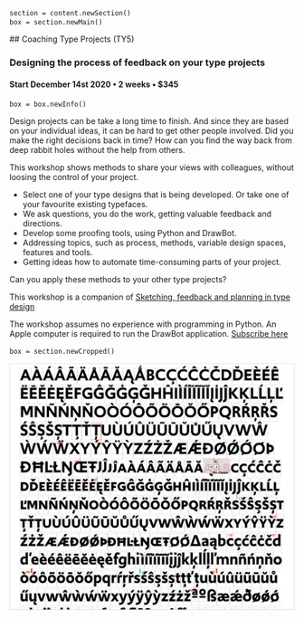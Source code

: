 

<!-- TY5 -->

~~~
section = content.newSection()
box = section.newMain()
~~~
<a name="TY5"/>
## Coaching Type Projects <span class="wcode">(TY5)</span>

### Designing the process of feedback on your type projects

#### Start December 14<span class="sup">st</span> 2020 • 2 weeks • $345

~~~
box = box.newInfo()
~~~

Design projects can be take a long time to finish. And since they are based on your individual ideas, it can be hard to get other people involved. Did you make the right decisions back in time? How can you find the way back from deep rabbit holes without the help from others. 

This workshop shows methods to share your views with colleagues, without loosing the control of your project.

* Select one of your type designs that is being developed. Or take one of your favourite existing typefaces.
* We ask questions, you do the work, getting valuable feedback and directions.
* Develop some proofing tools, using Python and DrawBot.
* Addressing topics, such as process, methods, variable design spaces, features and tools.
* Getting ideas how to automate time-consuming parts of your project.

Can you apply these methods to your other type projects?

This workshop is a companion of [Sketching, feedback and planning in type design](#TY4)

The workshop assumes no experience with programming in Python. An Apple computer is required to run the DrawBot application. 
<a href="https://www.eventbrite.com/e/coaching-type-projects-ty5-designing-the-process-of-your-type-projects-tickets-130097462011" target="external">Subscribe here</a>

~~~
box = section.newCropped()
~~~

![cover y=top](images/upgradetextcenterkerning.png)
